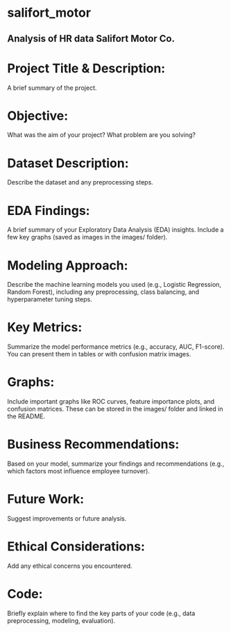 # salifort_motor
## Analysis of HR data Salifort Motor Co.

# Project Title & Description:
A brief summary of the project.

# Objective:
What was the aim of your project? What problem are you solving?
# Dataset Description:
Describe the dataset and any preprocessing steps.
# EDA Findings:
A brief summary of your Exploratory Data Analysis (EDA) insights. Include a few key graphs (saved as images in the images/ folder).
# Modeling Approach:
Describe the machine learning models you used (e.g., Logistic Regression, Random Forest), including any preprocessing, class balancing, and hyperparameter tuning steps.
# Key Metrics:
Summarize the model performance metrics (e.g., accuracy, AUC, F1-score). You can present them in tables or with confusion matrix images.
# Graphs:
Include important graphs like ROC curves, feature importance plots, and confusion matrices. These can be stored in the images/ folder and linked in the README.
# Business Recommendations:
Based on your model, summarize your findings and recommendations (e.g., which factors most influence employee turnover).
# Future Work:
Suggest improvements or future analysis.
# Ethical Considerations:
Add any ethical concerns you encountered.
# Code:
Briefly explain where to find the key parts of your code (e.g., data preprocessing, modeling, evaluation).
